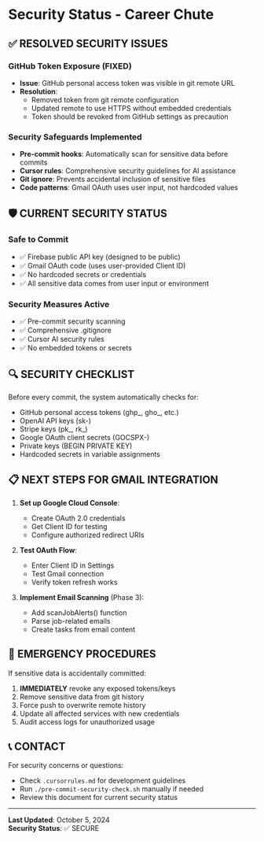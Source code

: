 # Security Status - Career Chute

## ✅ **RESOLVED SECURITY ISSUES**

### GitHub Token Exposure (FIXED)
- **Issue**: GitHub personal access token was visible in git remote URL
- **Resolution**: 
  - Removed token from git remote configuration
  - Updated remote to use HTTPS without embedded credentials
  - Token should be revoked from GitHub settings as precaution

### Security Safeguards Implemented
- **Pre-commit hooks**: Automatically scan for sensitive data before commits
- **Cursor rules**: Comprehensive security guidelines for AI assistance
- **Git ignore**: Prevents accidental inclusion of sensitive files
- **Code patterns**: Gmail OAuth uses user input, not hardcoded values

## 🛡️ **CURRENT SECURITY STATUS**

### Safe to Commit
- ✅ Firebase public API key (designed to be public)
- ✅ Gmail OAuth code (uses user-provided Client ID)
- ✅ No hardcoded secrets or credentials
- ✅ All sensitive data comes from user input or environment

### Security Measures Active
- ✅ Pre-commit security scanning
- ✅ Comprehensive .gitignore
- ✅ Cursor AI security rules
- ✅ No embedded tokens or secrets

## 🔍 **SECURITY CHECKLIST**

Before every commit, the system automatically checks for:
- GitHub personal access tokens (ghp_, gho_, etc.)
- OpenAI API keys (sk-)
- Stripe keys (pk_, rk_)
- Google OAuth client secrets (GOCSPX-)
- Private keys (BEGIN PRIVATE KEY)
- Hardcoded secrets in variable assignments

## 📋 **NEXT STEPS FOR GMAIL INTEGRATION**

1. **Set up Google Cloud Console**:
   - Create OAuth 2.0 credentials
   - Get Client ID for testing
   - Configure authorized redirect URIs

2. **Test OAuth Flow**:
   - Enter Client ID in Settings
   - Test Gmail connection
   - Verify token refresh works

3. **Implement Email Scanning** (Phase 3):
   - Add scanJobAlerts() function
   - Parse job-related emails
   - Create tasks from email content

## 🚨 **EMERGENCY PROCEDURES**

If sensitive data is accidentally committed:
1. **IMMEDIATELY** revoke any exposed tokens/keys
2. Remove sensitive data from git history
3. Force push to overwrite remote history
4. Update all affected services with new credentials
5. Audit access logs for unauthorized usage

## 📞 **CONTACT**

For security concerns or questions:
- Check `.cursorrules.md` for development guidelines
- Run `./pre-commit-security-check.sh` manually if needed
- Review this document for current security status

---
**Last Updated**: October 5, 2024  
**Security Status**: ✅ SECURE


